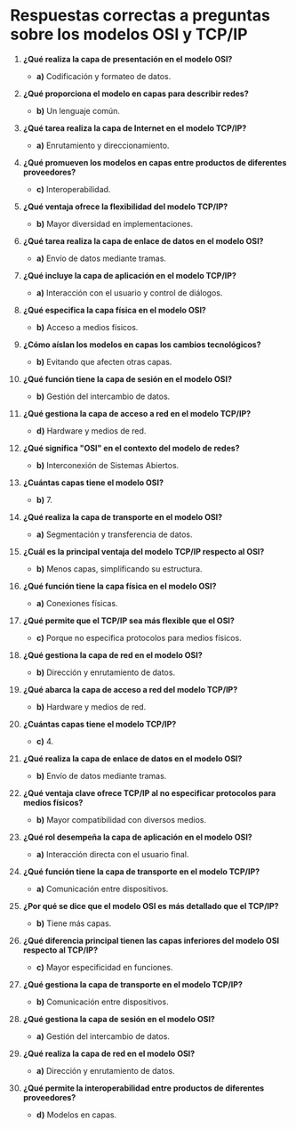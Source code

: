 # Respuestas correctas a preguntas sobre los modelos OSI y TCP/IP

1. **¿Qué realiza la capa de presentación en el modelo OSI?**  
   - **a)** Codificación y formateo de datos.

2. **¿Qué proporciona el modelo en capas para describir redes?**  
   - **b)** Un lenguaje común.

3. **¿Qué tarea realiza la capa de Internet en el modelo TCP/IP?**  
   - **a)** Enrutamiento y direccionamiento.

4. **¿Qué promueven los modelos en capas entre productos de diferentes proveedores?**  
   - **c)** Interoperabilidad.

5. **¿Qué ventaja ofrece la flexibilidad del modelo TCP/IP?**  
   - **b)** Mayor diversidad en implementaciones.

6. **¿Qué tarea realiza la capa de enlace de datos en el modelo OSI?**  
   - **a)** Envío de datos mediante tramas.

7. **¿Qué incluye la capa de aplicación en el modelo TCP/IP?**  
   - **a)** Interacción con el usuario y control de diálogos.

8. **¿Qué especifica la capa física en el modelo OSI?**  
   - **b)** Acceso a medios físicos.

9. **¿Cómo aíslan los modelos en capas los cambios tecnológicos?**  
   - **b)** Evitando que afecten otras capas.

10. **¿Qué función tiene la capa de sesión en el modelo OSI?**  
    - **b)** Gestión del intercambio de datos.

11. **¿Qué gestiona la capa de acceso a red en el modelo TCP/IP?**  
    - **d)** Hardware y medios de red.

12. **¿Qué significa "OSI" en el contexto del modelo de redes?**  
    - **b)** Interconexión de Sistemas Abiertos.

13. **¿Cuántas capas tiene el modelo OSI?**  
    - **b)** 7.

14. **¿Qué realiza la capa de transporte en el modelo OSI?**  
    - **a)** Segmentación y transferencia de datos.

15. **¿Cuál es la principal ventaja del modelo TCP/IP respecto al OSI?**  
    - **b)** Menos capas, simplificando su estructura.

16. **¿Qué función tiene la capa física en el modelo OSI?**  
    - **a)** Conexiones físicas.

17. **¿Qué permite que el TCP/IP sea más flexible que el OSI?**  
    - **c)** Porque no especifica protocolos para medios físicos.

18. **¿Qué gestiona la capa de red en el modelo OSI?**  
    - **b)** Dirección y enrutamiento de datos.

19. **¿Qué abarca la capa de acceso a red del modelo TCP/IP?**  
    - **b)** Hardware y medios de red.

20. **¿Cuántas capas tiene el modelo TCP/IP?**  
    - **c)** 4.

21. **¿Qué realiza la capa de enlace de datos en el modelo OSI?**  
    - **b)** Envío de datos mediante tramas.

22. **¿Qué ventaja clave ofrece TCP/IP al no especificar protocolos para medios físicos?**  
    - **b)** Mayor compatibilidad con diversos medios.

23. **¿Qué rol desempeña la capa de aplicación en el modelo OSI?**  
    - **a)** Interacción directa con el usuario final.

24. **¿Qué función tiene la capa de transporte en el modelo TCP/IP?**  
    - **a)** Comunicación entre dispositivos.

25. **¿Por qué se dice que el modelo OSI es más detallado que el TCP/IP?**  
    - **b)** Tiene más capas.

26. **¿Qué diferencia principal tienen las capas inferiores del modelo OSI respecto al TCP/IP?**  
    - **c)** Mayor especificidad en funciones.

27. **¿Qué gestiona la capa de transporte en el modelo TCP/IP?**  
    - **b)** Comunicación entre dispositivos.

28. **¿Qué gestiona la capa de sesión en el modelo OSI?**  
    - **a)** Gestión del intercambio de datos.

29. **¿Qué realiza la capa de red en el modelo OSI?**  
    - **a)** Dirección y enrutamiento de datos.

30. **¿Qué permite la interoperabilidad entre productos de diferentes proveedores?**  
    - **d)** Modelos en capas.
